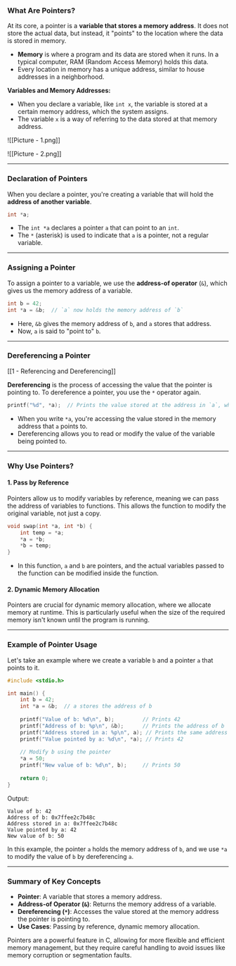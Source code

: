 
### What Are Pointers?

At its core, a pointer is a **variable that stores a memory address**. It does not store the actual data, but instead, it "points" to the location where the data is stored in memory.

- **Memory** is where a program and its data are stored when it runs. In a typical computer, RAM (Random Access Memory) holds this data.
- Every location in memory has a unique address, similar to house addresses in a neighborhood.
  
**Variables and Memory Addresses:**
- When you declare a variable, like `int x`, the variable is stored at a certain memory address, which the system assigns.
- The variable `x` is a way of referring to the data stored at that memory address.

![[Picture - 1.png]]



![[Picture - 2.png]]


---

### Declaration of Pointers

When you declare a pointer, you're creating a variable that will hold the **address of another variable**.

```c
int *a;
```

- The `int *a` declares a pointer `a` that can point to an `int`.
- The `*` (asterisk) is used to indicate that `a` is a pointer, not a regular variable.

---

### Assigning a Pointer

To assign a pointer to a variable, we use the **address-of operator** (`&`), which gives us the memory address of a variable.

```c
int b = 42;
int *a = &b;  // `a` now holds the memory address of `b`
```

- Here, `&b` gives the memory address of `b`, and `a` stores that address.
- Now, `a` is said to "point to" `b`.

---

### Dereferencing a Pointer

[[1 - Referencing and Dereferencing]]

**Dereferencing** is the process of accessing the value that the pointer is pointing to. To dereference a pointer, you use the `*` operator again.

```c
printf("%d", *a);  // Prints the value stored at the address in `a`, which is the value of `b`.
```

- When you write `*a`, you're accessing the value stored in the memory address that `a` points to.
- Dereferencing allows you to read or modify the value of the variable being pointed to.

---

### Why Use Pointers?

#### 1. **Pass by Reference**
Pointers allow us to modify variables by reference, meaning we can pass the address of variables to functions. This allows the function to modify the original variable, not just a copy.

```c
void swap(int *a, int *b) {
    int temp = *a;
    *a = *b;
    *b = temp;
}
```

- In this function, `a` and `b` are pointers, and the actual variables passed to the function can be modified inside the function.

#### 2. **Dynamic Memory Allocation**
Pointers are crucial for dynamic memory allocation, where we allocate memory at runtime. This is particularly useful when the size of the required memory isn't known until the program is running.

---

### Example of Pointer Usage

Let's take an example where we create a variable `b` and a pointer `a` that points to it.

```c
#include <stdio.h>

int main() {
    int b = 42;
    int *a = &b;  // a stores the address of b
    
    printf("Value of b: %d\n", b);         // Prints 42
    printf("Address of b: %p\n", &b);      // Prints the address of b
    printf("Address stored in a: %p\n", a); // Prints the same address as &b
    printf("Value pointed by a: %d\n", *a); // Prints 42
    
    // Modify b using the pointer
    *a = 50;
    printf("New value of b: %d\n", b);     // Prints 50
    
    return 0;
}
```

Output:
```
Value of b: 42
Address of b: 0x7ffee2c7b48c
Address stored in a: 0x7ffee2c7b48c
Value pointed by a: 42
New value of b: 50
```

In this example, the pointer `a` holds the memory address of `b`, and we use `*a` to modify the value of `b` by dereferencing `a`.

---

### Summary of Key Concepts

- **Pointer**: A variable that stores a memory address.
- **Address-of Operator (`&`)**: Returns the memory address of a variable.
- **Dereferencing (`*`)**: Accesses the value stored at the memory address the pointer is pointing to.
- **Use Cases**: Passing by reference, dynamic memory allocation.

Pointers are a powerful feature in C, allowing for more flexible and efficient memory management, but they require careful handling to avoid issues like memory corruption or segmentation faults.

